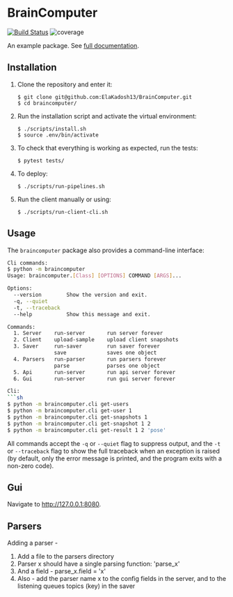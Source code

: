 # BrainComputer
[![Build Status](https://travis-ci.org/ElaKadosh13/BrainComputer.svg?branch=master)](https://travis-ci.org/ElaKadosh13/BrainComputer)
![coverage](https://codecov.io/gh/ElaKadosh13/BrainComputer/branch/master/graph/badge.svg)

An example package. See [full documentation](https://advanced-system-design-foobar.readthedocs.io/en/latest/).

## Installation

1. Clone the repository and enter it:

    ```
    $ git clone git@github.com:ElaKadosh13/BrainComputer.git
    $ cd braincomputer/
    ```

2. Run the installation script and activate the virtual environment:

    ```
    $ ./scripts/install.sh
    $ source .env/bin/activate
    ```

3. To check that everything is working as expected, run the tests:

    ```
    $ pytest tests/
    ```
4. To deploy: 
    ```
    $ ./scripts/run-pipelines.sh
    ```
5. Run the client manually or using:
    ```
    $ ./scripts/run-client-cli.sh
    ```
## Usage

The `braincomputer` package also provides a command-line interface:

```sh
Cli commands:
$ python -m braincomputer
Usage: braincomputer.[Class] [OPTIONS] COMMAND [ARGS]...

Options:
  --version        Show the version and exit.
  -q, --quiet
  -t, --traceback
  --help           Show this message and exit.

Commands:
  1. Server    run-server       run server forever
  2. Client    upload-sample    upload client snapshots
  3. Saver     run-saver        run saver forever
               save             saves one object
  4. Parsers   run-parser       run parsers forever
               parse            parses one object
  5. Api       run-server       run api server forever
  6. Gui       run-server       run gui server forever       

Cli:
```sh
$ python -m braincomputer.cli get-users
$ python -m braincomputer.cli get-user 1
$ python -m braincomputer.cli get-snapshots 1
$ python -m braincomputer.cli get-snapshot 1 2
$ python -m braincomputer.cli get-result 1 2 'pose'
```

All commands accept the `-q` or `--quiet` flag to suppress output, and the `-t`
or `--traceback` flag to show the full traceback when an exception is raised
(by default, only the error message is printed, and the program exits with a
non-zero code).

## Gui

Navigate to http://127.0.0.1:8080.

## Parsers
Adding a parser - 
1. Add a file to the parsers directory
2. Parser x should have a single parsing function: 'parse_x'
3. And a field - parse_x.field = 'x' 
4. Also - add the parser name x to the config fields in the server, and to the listening queues topics (key) in the saver